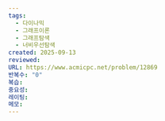 ```yaml
---
tags:
  - 다이나믹
  - 그래프이론
  - 그래프탐색
  - 너비우선탐색
created: 2025-09-13
reviewed:
URL: https://www.acmicpc.net/problem/12869
반복수: "0"
복습:
중요성:
레이팅:
메모:
---
```

